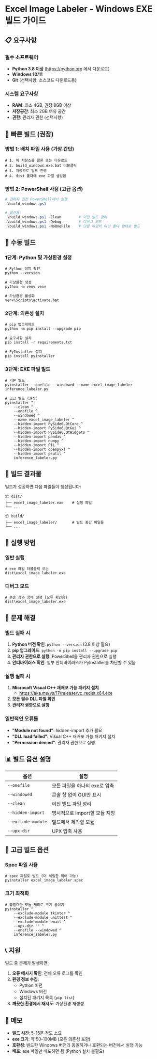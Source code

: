 # Excel Image Labeler - Windows EXE 빌드 가이드

## 📋 요구사항

### 필수 소프트웨어
- **Python 3.8 이상** (https://python.org 에서 다운로드)
- **Windows 10/11**
- **Git** (선택사항, 소스코드 다운로드용)

### 시스템 요구사항
- **RAM**: 최소 4GB, 권장 8GB 이상
- **저장공간**: 최소 2GB 여유 공간
- **권한**: 관리자 권한 (선택사항)

## 🚀 빠른 빌드 (권장)

### 방법 1: 배치 파일 사용 (가장 간단)
```batch
# 1. 이 저장소를 클론 또는 다운로드
# 2. build_windows.exe.bat 더블클릭
# 3. 자동으로 빌드 진행
# 4. dist 폴더에 exe 파일 생성됨
```

### 방법 2: PowerShell 사용 (고급 옵션)
```powershell
# 관리자 권한 PowerShell에서 실행
.\build_windows.ps1

# 옵션들:
.\build_windows.ps1 -Clean        # 이전 빌드 정리
.\build_windows.ps1 -Debug        # 디버그 모드
.\build_windows.ps1 -NoOneFile    # 단일 파일이 아닌 폴더 형태로 빌드
```

## 🔧 수동 빌드

### 1단계: Python 및 가상환경 설정
```batch
# Python 설치 확인
python --version

# 가상환경 생성
python -m venv venv

# 가상환경 활성화
venv\Scripts\activate.bat
```

### 2단계: 의존성 설치
```batch
# pip 업그레이드
python -m pip install --upgrade pip

# 요구사항 설치
pip install -r requirements.txt

# PyInstaller 설치
pip install pyinstaller
```

### 3단계: EXE 파일 빌드
```batch
# 기본 빌드
pyinstaller --onefile --windowed --name excel_image_labeler inference_labeler.py

# 고급 빌드 (권장)
pyinstaller ^
    --clean ^
    --onefile ^
    --windowed ^
    --name excel_image_labeler ^
    --hidden-import PySide6.QtCore ^
    --hidden-import PySide6.QtGui ^
    --hidden-import PySide6.QtWidgets ^
    --hidden-import pandas ^
    --hidden-import numpy ^
    --hidden-import PIL ^
    --hidden-import openpyxl ^
    --hidden-import psutil ^
    inference_labeler.py
```

## 📁 빌드 결과물

빌드가 성공하면 다음 파일들이 생성됩니다:

```
📦 dist/
├── excel_image_labeler.exe    # 실행 파일
└── ...

📦 build/
├── excel_image_labeler/       # 빌드 중간 파일들
└── ...
```

## 🎯 실행 방법

### 일반 실행
```batch
# exe 파일 더블클릭 또는
dist\excel_image_labeler.exe
```

### 디버그 모드
```batch
# 콘솔 창과 함께 실행 (오류 확인용)
dist\excel_image_labeler.exe
```

## 🐛 문제 해결

### 빌드 실패 시
1. **Python 버전 확인**: `python --version` (3.8 이상 필요)
2. **pip 업그레이드**: `python -m pip install --upgrade pip`
3. **관리자 권한으로 실행**: PowerShell을 관리자 권한으로 실행
4. **안티바이러스 확인**: 일부 안티바이러스가 PyInstaller를 차단할 수 있음

### 실행 실패 시
1. **Microsoft Visual C++ 재배포 가능 패키지 설치**
   - https://aka.ms/vs/17/release/vc_redist.x64.exe
2. **모든 필수 DLL 파일 확인**
3. **관리자 권한으로 실행**

### 일반적인 오류들
- **"Module not found"**: hidden-import 추가 필요
- **"DLL load failed"**: Visual C++ 재배포 가능 패키지 설치
- **"Permission denied"**: 관리자 권한으로 실행

## 📊 빌드 옵션 설명

| 옵션 | 설명 |
|------|------|
| `--onefile` | 모든 파일을 하나의 exe로 압축 |
| `--windowed` | 콘솔 창 없이 GUI만 표시 |
| `--clean` | 이전 빌드 파일 정리 |
| `--hidden-import` | 명시적으로 import할 모듈 지정 |
| `--exclude-module` | 빌드에서 제외할 모듈 |
| `--upx-dir` | UPX 압축 사용 |

## 🚀 고급 빌드 옵션

### Spec 파일 사용
```batch
# spec 파일로 빌드 (더 세밀한 제어 가능)
pyinstaller excel_image_labeler.spec
```

### 크기 최적화
```batch
# 불필요한 모듈 제외로 크기 줄이기
pyinstaller ^
    --exclude-module tkinter ^
    --exclude-module unittest ^
    --exclude-module email ^
    --upx-dir "" ^
    --onefile --windowed ^
    inference_labeler.py
```

## 📞 지원

빌드 중 문제가 발생하면:

1. **오류 메시지 확인**: 전체 오류 로그를 확인
2. **환경 정보 수집**:
   - Python 버전
   - Windows 버전
   - 설치된 패키지 목록 (`pip list`)
3. **깨끗한 환경에서 재시도**: 가상환경 재생성

## 📝 메모

- **빌드 시간**: 5-15분 정도 소요
- **exe 크기**: 약 50-100MB (모든 의존성 포함)
- **호환성**: 빌드한 Windows 버전과 동일하거나 호환되는 버전에서 실행 가능
- **배포**: exe 파일만 배포하면 됨 (Python 설치 불필요)
